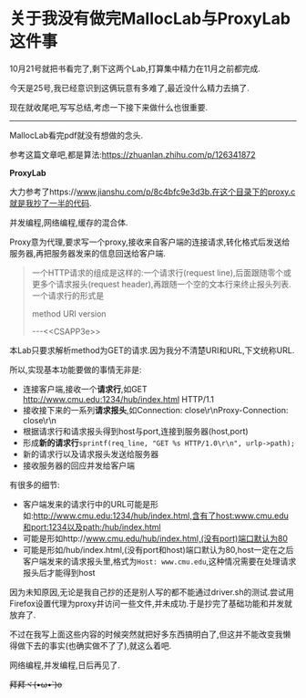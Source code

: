 # 关于我没有做完MallocLab与ProxyLab这件事

10月21号就把书看完了,剩下这两个Lab,打算集中精力在11月之前都完成.

今天是25号,我已经意识到这俩玩意有多难了,最近没什么精力去搞了.

现在就收尾吧,写写总结,考虑一下接下来做什么也很重要.



---

MallocLab看完pdf就没有想做的念头.

参考这篇文章吧,都是算法:https://zhuanlan.zhihu.com/p/126341872

**ProxyLab**

大力参考了https://www.jianshu.com/p/8c4bfc9e3d3b.在这个目录下的proxy.c就是我抄了一半的代码.

并发编程,网络编程,缓存的混合体.

Proxy意为代理,要求写一个proxy,接收来自客户端的连接请求,转化格式后发送给服务器,再把服务器发来的信息回送给客户端.

> 一个HTTP请求的组成是这样的:一个请求行(request line),后面跟随零个或更多个请求报头(request header),再跟随一个空的文本行来终止报头列表. 一个请求行的形式是 
>
> method URI version
>
> ---\<\<CSAPP3e\>\>

本Lab只要求解析method为GET的请求.因为我分不清楚URI和URL,下文统称URL.

所以,实现基本功能要做的事情无非是:

- 连接客户端,接收一个**请求行**,如GET http://www.cmu.edu:1234/hub/index.html HTTP/1.1
- 接收接下来的一系列**请求报头**,如Connection: close\r\nProxy-Connection: close\r\n
- 根据请求行和请求报头得到host与port,连接到服务器(host,port)
- 形成**新的请求行**`sprintf(req_line, "GET %s HTTP/1.0\r\n", urlp->path);`
- 新的请求行以及请求报头发送给服务器
- 接收服务器的回应并发给客户端

有很多的细节:

- 客户端发来的请求行中的URL可能是形如:http://www.cmu.edu:1234/hub/index.html,含有了host:www.cmu.edu和port:1234以及path:/hub/index.html
- 可能是形如http://www.cmu.edu/hub/index.html,(没有port)端口默认为80
- 可能是形如/hub/index.html,(没有port和host)端口默认为80,host一定在之后客户端发来的请求报头里,格式为`Host: www.cmu.edu`,这种情况需要在处理请求报头后才能得到host



因为未知原因,无论是我自己抄的还是别人写的都不能通过driver.sh的测试.尝试用Firefox设置代理为proxy并访问一些文件,并未成功.于是抄完了基础功能和并发就放弃了.

不过在我写上面这些内容的时候突然就把好多东西搞明白了,但这并不能改变我懒得做下去的事实(也确实做不了了),就这么着吧.

网络编程,并发编程,日后再见了.
  
  
  
  
  
  
  
  
  
  
  
  
  
  
  
  
  
  
  
  
  
  
  
  
  
  
  
  
  
  
  
  
  
~~拜拜ヾ(•ω•`)o~~


